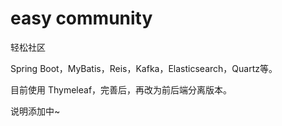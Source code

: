 # easy community
轻松社区

Spring Boot，MyBatis，Reis，Kafka，Elasticsearch，Quartz等。

目前使用 Thymeleaf，完善后，再改为前后端分离版本。

说明添加中~
